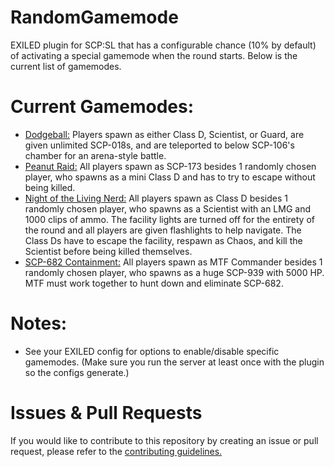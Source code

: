 # RandomGamemode
 EXILED plugin for SCP:SL that has a configurable chance (10% by default) of activating a special gamemode when the round starts. Below is the current list of gamemodes.
 
# Current Gamemodes:
- <u>Dodgeball:</u> Players spawn as either Class D, Scientist, or Guard, are given unlimited SCP-018s, and are teleported to below SCP-106's chamber for an arena-style battle.
- <u>Peanut Raid:</u> All players spawn as SCP-173 besides 1 randomly chosen player, who spawns as a mini Class D and has to try to escape without being killed.
- <u>Night of the Living Nerd:</u> All players spawn as Class D besides 1 randomly chosen player, who spawns as a Scientist with an LMG and 1000 clips of ammo. The facility lights are turned off for the entirety of the round and all players are given flashlights to help navigate. The Class Ds have to escape the facility, respawn as Chaos, and kill the Scientist before being killed themselves.
- <u>SCP-682 Containment:</u> All players spawn as MTF Commander besides 1 randomly chosen player, who spawns as a huge SCP-939 with 5000 HP. MTF must work together to hunt down and eliminate SCP-682.

# Notes:
- See your EXILED config for options to enable/disable specific gamemodes. (Make sure you run the server at least once with the plugin so the configs generate.)

# Issues & Pull Requests
 If you would like to contribute to this repository by creating an issue or pull request, please refer to the [contributing guidelines.](https://lambdagaming.github.io/contributing.html)

